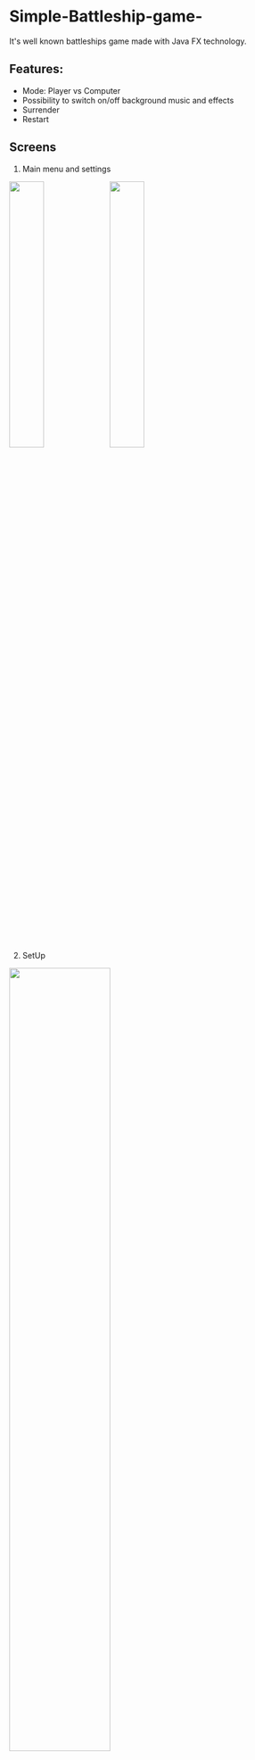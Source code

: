 # Simple-Battleship-game-
It's well known battleships game made with Java FX technology.

## Features:
* Mode: Player vs Computer
* Possibility to switch on/off background music and effects
* Surrender
* Restart


## Screens
1. Main menu and settings
<img src="https://user-images.githubusercontent.com/57060628/102931599-f623e080-449e-11eb-987a-6539c1696b7a.png" width="35%" height="auto" /> 
<img src="https://user-images.githubusercontent.com/57060628/102931681-194e9000-449f-11eb-9dac-7234035d0e69.png" width="35%" height="auto" />

2. SetUp
<img src="https://user-images.githubusercontent.com/57060628/102931778-4a2ec500-449f-11eb-8892-b6325b0a5e0e.png" width="60%" height="auto" />

3. Play
<img src="https://user-images.githubusercontent.com/57060628/102930636-1fdc0800-449d-11eb-86e4-1fa964bc3368.png" width="60%" height="auto" />
